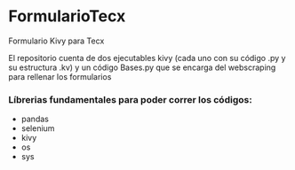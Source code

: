 # FormularioTecx
Formulario Kivy para Tecx

El repositorio cuenta de dos ejecutables kivy (cada uno con su código .py y su estructura .kv) y un código Bases.py que se encarga del webscraping para rellenar los formularios

### Líbrerias fundamentales para poder correr los códigos:
- pandas
- selenium
- kivy
- os
- sys
